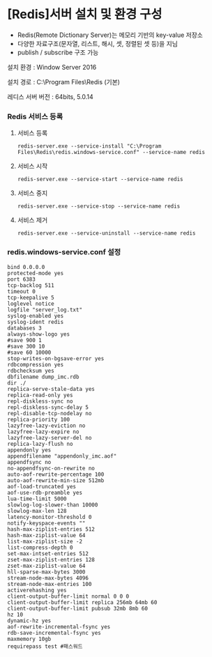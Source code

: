 # [Redis]서버 설치 및 환경 구성

- Redis(Remote Dictionary Server)는 메모리 기반의 key-value 저장소
- 다양한 자료구조(문자열, 리스트, 해시, 셋, 정렬된 셋 등)을 지님
- publish / subscribe 구조 가능

설치 환경 : Window Server 2016

설치 경로 :   C:\Program Files\Redis (기본)

레디스 서버 버전 : 64bits, 5.0.14

### Redis 서비스 등록

1. 서비스 등록
    
    ```
    redis-server.exe --service-install "C:\Program Files\Redis\redis.windows-service.conf" --service-name redis
    ```
    

1. 서비스 시작
    
    ```
    redis-server.exe --service-start --service-name redis
    ```
    
2. 서비스 중지
    
    ```
    redis-server.exe --service-stop --service-name redis
    ```
    
3. 서비스 제거
    
    ```
    redis-server.exe --service-uninstall --service-name redis
    ```
    

### redis.windows-service.conf 설정

```
bind 0.0.0.0
protected-mode yes
port 6383
tcp-backlog 511
timeout 0
tcp-keepalive 5
loglevel notice
logfile "server_log.txt"
syslog-enabled yes
syslog-ident redis
databases 3
always-show-logo yes
#save 900 1
#save 300 10
#save 60 10000
stop-writes-on-bgsave-error yes
rdbcompression yes
rdbchecksum yes
dbfilename dump_imc.rdb
dir ./
replica-serve-stale-data yes
replica-read-only yes
repl-diskless-sync no
repl-diskless-sync-delay 5
repl-disable-tcp-nodelay no
replica-priority 100
lazyfree-lazy-eviction no
lazyfree-lazy-expire no
lazyfree-lazy-server-del no
replica-lazy-flush no
appendonly yes
appendfilename "appendonly_imc.aof"
appendfsync no
no-appendfsync-on-rewrite no
auto-aof-rewrite-percentage 100
auto-aof-rewrite-min-size 512mb
aof-load-truncated yes
aof-use-rdb-preamble yes
lua-time-limit 5000
slowlog-log-slower-than 10000
slowlog-max-len 128
latency-monitor-threshold 0
notify-keyspace-events ""
hash-max-ziplist-entries 512
hash-max-ziplist-value 64
list-max-ziplist-size -2
list-compress-depth 0
set-max-intset-entries 512
zset-max-ziplist-entries 128
zset-max-ziplist-value 64
hll-sparse-max-bytes 3000
stream-node-max-bytes 4096
stream-node-max-entries 100
activerehashing yes
client-output-buffer-limit normal 0 0 0
client-output-buffer-limit replica 256mb 64mb 60
client-output-buffer-limit pubsub 32mb 8mb 60
hz 10
dynamic-hz yes
aof-rewrite-incremental-fsync yes
rdb-save-incremental-fsync yes
maxmemory 10gb
requirepass test #패스워드
```